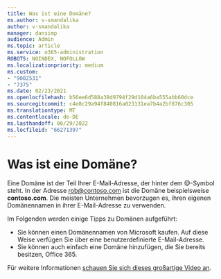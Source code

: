 ```yaml
---
title: Was ist eine Domäne?
ms.author: v-smandalika
author: v-smandalika
manager: dansimp
audience: Admin
ms.topic: article
ms.service: o365-administration
ROBOTS: NOINDEX, NOFOLLOW
ms.localizationpriority: medium
ms.custom:
- "9002531"
- "7375"
ms.date: 02/23/2021
ms.openlocfilehash: b56ee6d588a38d9794f29d104a6ba555abb60dce
ms.sourcegitcommit: c4e8c29a94f840816a023131ea7b4a2bf876c305
ms.translationtype: MT
ms.contentlocale: de-DE
ms.lasthandoff: 06/29/2022
ms.locfileid: "66271397"
---
```

# <a name="whats-a-domain"></a>Was ist eine Domäne?

Eine Domäne ist der Teil Ihrer E-Mail-Adresse, der hinter dem @-Symbol steht. In der Adresse rob@contoso.com ist die Domäne beispielsweise **contoso.com**. Die meisten Unternehmen bevorzugen es, ihren eigenen Domänennamen in ihrer E-Mail-Adresse zu verwenden.

Im Folgenden werden einige Tipps zu Domänen aufgeführt:

- Sie können einen Domänennamen von Microsoft kaufen. Auf diese Weise verfügen Sie über eine benutzerdefinierte E-Mail-Adresse.
- Sie können auch einfach eine Domäne hinzufügen, die Sie bereits besitzen, Office 365.

Für weitere Informationen [schauen Sie sich dieses großartige Video an](https://www.youtube.com/watch).